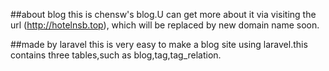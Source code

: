 ##about blog
this is chensw's blog.U can get more about it via visiting the url (http://hotelnsb.top), which will be replaced by new domain name soon.

##made by laravel
this is very easy to make a blog site using laravel.this contains three tables,such as blog,tag,tag_relation.
